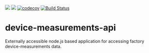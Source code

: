 [![](https://images.microbadger.com/badges/image/linn/device-measurements-api.svg)](https://microbadger.com/images/linn/device-measurements-api "Get your own image badge on microbadger.com") [![](https://images.microbadger.com/badges/version/linn/device-measurements-api.svg)](https://microbadger.com/images/linn/device-measurements-api "Get your own version badge on microbadger.com")
[![codecov](https://codecov.io/gh/linn/device-measurements-api/branch/master/graph/badge.svg?token=zlSxkTS169)](https://codecov.io/gh/linn/device-measurements-api)
[![Build Status](https://travis-ci.com/linn/device-measurements-api.svg?token=tCfyrpfmKKcSxC72Y7mq&branch=master)](https://travis-ci.com/linn/device-measurements-api)

# device-measurements-api
Externally accessible node.js based application for accessing factory device-measurements data.
